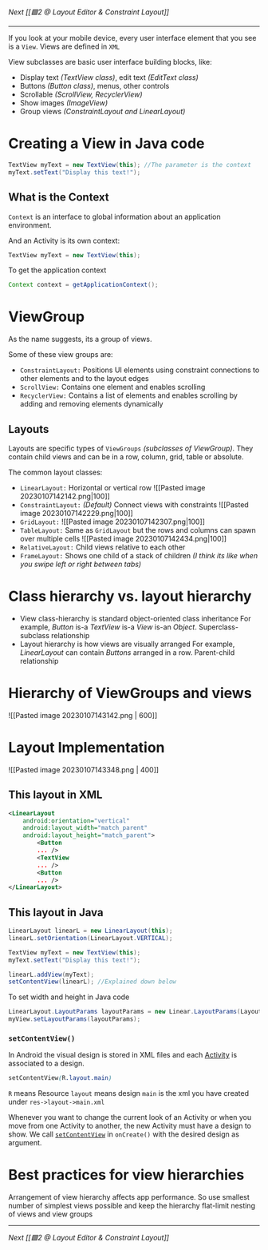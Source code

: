 _Next [[🟩2 @ Layout Editor & Constraint Layout]]_

---

If you look at your mobile device, every user interface element that you see is a `View`.
Views are defined in `XML`

View subclasses are basic user interface building blocks, like:
- Display text _(TextView class)_, edit text _(EditText class)_
- Buttons _(Button class)_, menus, other controls
- Scrollable _(ScrollView, RecyclerView)_
- Show images _(ImageView)_
- Group views _(ConstraintLayout and LinearLayout)_

# Creating a View in Java code
```java
TextView myText = new TextView(this); //The parameter is the context
myText.setText("Display this text!");
```

## What is the Context
`Context` is an interface to global information about an application environment.

And an Activity is its own context:
```java
TextView myText = new TextView(this);
```

To get the application context
```java
Context context = getApplicationContext();
```

# ViewGroup
As the name suggests, its a group of views.

Some of these view groups are:
- `ConstraintLayout:` Positions UI elements using constraint connections to other elements and to the layout edges
- `ScrollView:` Contains one element and enables scrolling
- `RecyclerView:` Contains a list of elements and enables scrolling by adding and removing elements dynamically

## Layouts
Layouts are specific types of `ViewGroups` _(subclasses of ViewGroup)_. They contain child views and can be in a row, column, grid, table or absolute.

The common layout classes:
- `LinearLayout:` Horizontal or vertical row
	![[Pasted image 20230107142142.png|100]]
- `ConstraintLayout:` _(Default)_ Connect views with constraints
	![[Pasted image 20230107142229.png|100]]
- `GridLayout:`
	![[Pasted image 20230107142307.png|100]]
- `TableLayout:` Same as `GridLayout` but the rows and columns can spawn over multiple cells
	![[Pasted image 20230107142434.png|100]]
- `RelativeLayout:` Child views relative to each other
-  `FrameLayout:` Shows one child of a stack of children _(I think its like when you swipe left or right between tabs)_

# Class hierarchy vs. layout hierarchy
- View class-hierarchy is standard object-oriented class inheritance
	For example, _Button_ is-a _TextView_ is-a _View_ is-an _Object_. Superclass-subclass relationship
- Layout hierarchy is how views are visually arranged
	For example, _LinearLayout_ can contain _Buttons_ arranged in a row. Parent-child relationship

# Hierarchy of ViewGroups and views
![[Pasted image 20230107143142.png | 600]]

# Layout Implementation
![[Pasted image 20230107143348.png | 400]]

## This layout in XML 
```xml
<LinearLayout
	android:orientation="vertical"
	android:layout_width="match_parent"
	android:layout_height="match_parent">
		<Button
		... />
		<TextView
		... />
		<Button
		... />
</LinearLayout>
```

## This layout in Java
```java
LinearLayout linearL = new LinearLayout(this);
linearL.setOrientation(LinearLayout.VERTICAL);

TextView myText = new TextView(this);
myText.setText("Display this text!");

linearL.addView(myText);
setContentView(linearL); //Explained down below
```

To set width and height in Java code
```java
LinearLayout.LayoutParams layoutParams = new Linear.LayoutParams(LayoutParams.MATCH_PARENT, LayoutParams.MATCH_CONTENT);
myView.setLayoutParams(layoutParams);
```

### `setContentView()`
In Android the visual design is stored in XML files and each [Activity](https://developer.android.com/guide/components/activities/intro-activities) is associated to a design.
```scss
setContentView(R.layout.main)
```
`R` means Resource
`layout` means design
`main` is the xml you have created under `res->layout->main.xml`

Whenever you want to change the current look of an Activity or when you move from one Activity to another, the new Activity must have a design to show. We call [`setContentView`](https://developer.android.com/reference/android/app/Activity.html#setContentView(int)) in `onCreate()` with the desired design as argument.

# Best practices for view hierarchies
Arrangement of view hierarchy affects app performance. So use smallest number of simplest views possible and keep the hierarchy flat-limit nesting of views and view groups

---

_Next [[🟩2 @ Layout Editor & Constraint Layout]]_

